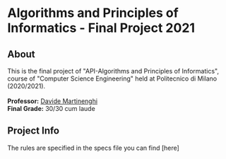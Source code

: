 # Algorithms and Principles of Informatics - Final Project 2021
## About
This is the final project of "API-Algorithms and Principles of Informatics", course of "Computer Science Engineering" held at Politecnico di Milano (2020/2021).<br><br>
**Professor:** [Davide Martinenghi](https://martinenghi.faculty.polimi.it/)<br>
**Final Grade:** 30/30 cum laude
## Project Info
The rules are specified in the specs file you can find [here]

